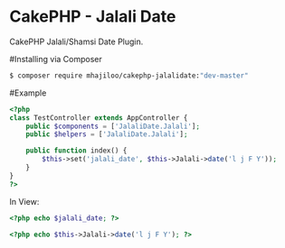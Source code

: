 CakePHP - Jalali Date
==========

CakePHP Jalali/Shamsi Date Plugin.


#Installing via Composer
``` bash
$ composer require mhajiloo/cakephp-jalalidate:"dev-master"
```

#Example
```php
<?php
class TestController extends AppController {
    public $components = ['JalaliDate.Jalali'];
	public $helpers = ['JalaliDate.Jalali'];

    public function index() {
        $this->set('jalali_date', $this->Jalali->date('l j F Y')); 
    }
}
?>
```

In View:
```php
<?php echo $jalali_date; ?>
```
```php
<?php echo $this->Jalali->date('l j F Y'); ?>
```